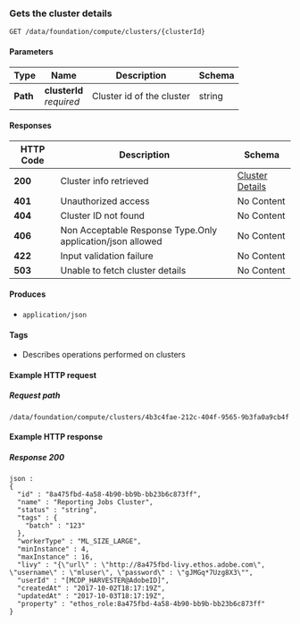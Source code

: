 
<a name="getcluster"></a>
### Gets the cluster details
```
GET /data/foundation/compute/clusters/{clusterId}
```


#### Parameters

|Type|Name|Description|Schema|
|---|---|---|---|
|**Path**|**clusterId**  <br>*required*|Cluster id of the cluster|string|


#### Responses

|HTTP Code|Description|Schema|
|---|---|---|
|**200**|Cluster info retrieved|[Cluster Details](../definitions/Cluster_Details.md#cluster-details)|
|**401**|Unauthorized access|No Content|
|**404**|Cluster ID not found|No Content|
|**406**|Non Acceptable Response Type.Only application/json allowed|No Content|
|**422**|Input validation failure|No Content|
|**503**|Unable to fetch cluster details|No Content|


#### Produces

* `application/json`


#### Tags

* Describes operations performed on clusters


#### Example HTTP request

##### Request path
```
/data/foundation/compute/clusters/4b3c4fae-212c-404f-9565-9b3fa0a9cb4f
```


#### Example HTTP response

##### Response 200
```
json :
{
  "id" : "8a475fbd-4a58-4b90-bb9b-bb23b6c873ff",
  "name" : "Reporting Jobs Cluster",
  "status" : "string",
  "tags" : {
    "batch" : "123"
  },
  "workerType" : "ML_SIZE_LARGE",
  "minInstance" : 4,
  "maxInstance" : 16,
  "livy" : "{\"url\" : \"http://8a475fbd-livy.ethos.adobe.com\", \"username\" : \"mluser\", \"password\" : \"gJMGq*7Uzg8X3\"",
  "userId" : "[MCDP_HARVESTER@AdobeID]",
  "createdAt" : "2017-10-02T18:17:19Z",
  "updatedAt" : "2017-10-03T18:17:19Z",
  "property" : "ethos_role:8a475fbd-4a58-4b90-bb9b-bb23b6c873ff"
}
```



